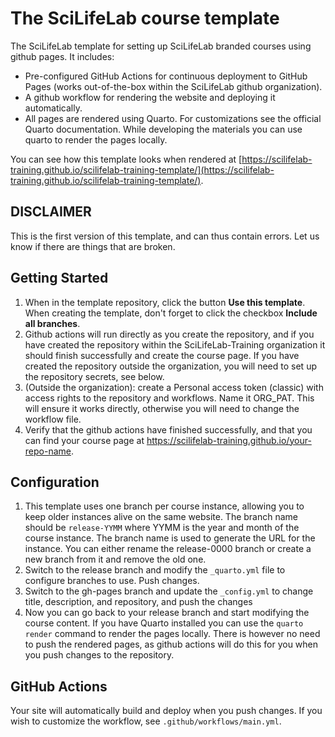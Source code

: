 # The SciLifeLab course template

The SciLifeLab template for setting up SciLifeLab branded courses using github pages. It includes:

- Pre-configured GitHub Actions for continuous deployment to GitHub Pages (works out-of-the-box within the SciLifeLab github organization).
- A github workflow for rendering the website and deploying it automatically.
- All pages are rendered using Quarto. For customizations see the official Quarto documentation. While developing the materials you can use quarto to render the pages locally.

You can see how this template looks when rendered at [https://scilifelab-training.github.io/scilifelab-training-template/](https://scilifelab-training.github.io/scilifelab-training-template/). 

## DISCLAIMER
This is the first version of this template, and can thus contain errors. Let us know if there are things that are broken.

## Getting Started

1. When in the template repository, click the button **Use this template**. When creating the template, don't forget to click the checkbox **Include all branches**.
2. Github actions will run directly as you create the repository, and if you have created the repository within the SciLifeLab-Training organization it should finish successfully and create the course page. If you have created the repository outside the organization, you will need to set up the repository secrets, see below.
3. (Outside the organization): create a Personal access token (classic) with access rights to the repository and workflows. Name it ORG_PAT. This will ensure it works directly, otherwise you will need to change the workflow file.
3. Verify that the github actions have finished successfully, and that you can find your course page at https://scilifelab-training.github.io/your-repo-name.

## Configuration

1. This template uses one branch per course instance, allowing you to keep older instances alive on the same website. The branch name should be `release-YYMM` where YYMM is the year and month of the course instance. The branch name is used to generate the URL for the instance. You can either rename the release-0000 branch or create a new branch from it and remove the old one.
2. Switch to the release branch and modify the `_quarto.yml` file to configure branches to use. Push changes.
3. Switch to the gh-pages branch and update the `_config.yml` to change title, description, and repository, and push the changes
5. Now you can go back to your release branch and start modifying the course content. If you have Quarto installed you can use the `quarto render` command to render the pages locally. There is however no need to push the rendered pages, as github actions will do this for you when you push changes to the repository.

## GitHub Actions

Your site will automatically build and deploy when you push changes. If you wish to customize the workflow, see `.github/workflows/main.yml`.
